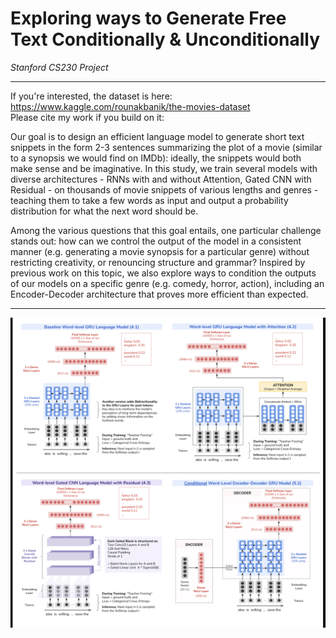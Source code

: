 # Exploring ways to Generate Free Text Conditionally & Unconditionally

*Stanford CS230 Project*  

----

If you're interested, the dataset is here: https://www.kaggle.com/rounakbanik/the-movies-dataset  
Please cite my work if you build on it: 

Our goal is to design an efficient language model to generate short text snippets in the form 2-3 sentences summarizing the plot of a movie (similar to a synopsis we would find on IMDb): ideally, the snippets would both make sense and be imaginative.  In this study, we train several models with diverse architectures - RNNs with and without Attention, Gated CNN with Residual - on thousands of movie snippets of various lengths and genres - teaching them to take a few words as input and output a probability distribution for what the next word should be. 

Among the various questions that this goal entails, one particular challenge stands out: how can we control the output of the model in a consistent manner (e.g. generating a movie synopsis for a particular genre) without restricting creativity, or renouncing structure and grammar? Inspired by previous work on this topic, we also explore ways to condition the outputs of our models on a specific genre (e.g. comedy, horror, action), including an Encoder-Decoder architecture that proves more efficient than expected.

----

![alt text](https://github.com/cecileloge/Free-Text-Generation/blob/main/Models/models.png?raw=true)


